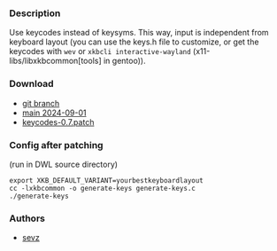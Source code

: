 ### Description
Use keycodes instead of keysyms. This way, input is independent from keyboard
layout (you can use the keys.h file to customize, or get the keycodes with
`wev` or `xkbcli interactive-wayland` (x11-libs/libxkbcommon[tools] in gentoo)).

### Download
- [git branch](https://codeberg.org/sevz/dwl/src/branch/keycodes)
- [main 2024-09-01](/dwl/dwl-patches/raw/branch/main/patches/keycodes/keycodes.patch)
- [keycodes-0.7.patch](/dwl/dwl-patches/raw/branch/main/patches/keycodes/keycodes-0.7.patch)

### Config after patching 
(run in DWL source directory)
```
export XKB_DEFAULT_VARIANT=yourbestkeyboardlayout
cc -lxkbcommon -o generate-keys generate-keys.c
./generate-keys
```

### Authors
- [sevz](https://codeberg.org/sevz)
